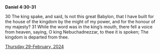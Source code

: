 **Daniel 4:30-31**

30 The king spake, and said, Is not this great Babylon, that I have built for the house of the kingdom by the might of my power, and for the honour of my majesty? 31 While the word was in the king’s mouth, there fell a voice from heaven, saying, O king Nebuchadnezzar, to thee it is spoken; The kingdom is departed from thee.

[Thursday 29-February, 2024](https://getbible.life/kjv/Daniel/4/30-31)
